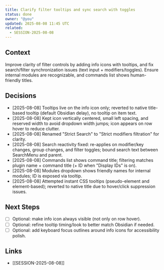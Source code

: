 ```yaml
---
title: Clarify filter tooltips and sync search with toggles
status: done
owner: "@you"
updated: 2025-08-08 11:45 UTC
related:
  - SESSION-2025-08-08
---
```


## Context
Improve clarity of filter controls by adding info icons with tooltips, and fix search/filter synchronization issues (text input + modifiers/toggles). Ensure internal modules are recognizable, and commands list shows human-friendly titles.

## Decisions
- [2025-08-08] Tooltips live on the info icon only; reverted to native title-based tooltip (default Obsidian delay), no tooltip on item text.
- [2025-08-08] Kept icon vertically centered, small left spacing, and reserved width to avoid dropdown width jumps; icon appears on row hover to reduce clutter.
- [2025-08-08] Renamed "Strict Search" to "Strict modifiers filtration" for clarity.
- [2025-08-08] Search reactivity fixed: re-applies on modifier/key changes, group changes, and filter toggles; bound search text between SearchMenu and parent.
- [2025-08-08] Commands list shows command title; filtering matches plugin name + command title (+ ID when "Display IDs" is on).
- [2025-08-08] Modules dropdown shows friendly names for internal modules; ID is exposed via tooltip.
- [2025-08-08] Attempted instant CSS tooltips (pseudo-element and element-based); reverted to native title due to hover/click suppression issues.

## Next Steps
- [ ] Optional: make info icon always visible (not only on row hover).
- [ ] Optional: refine tooltip timing/look to better match Obsidian if needed.
- [ ] Optional: add keyboard focus outlines around info icons for accessibility polish.

## Links
- [[SESSION-2025-08-08]]

